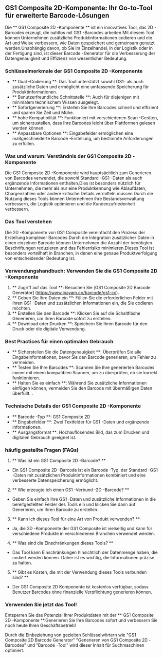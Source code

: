 ## GS1 Composite 2D-Komponente: Ihr Go-to-Tool für erweiterte Barcode-Lösungen

Die ** GS1 Composite 2D -Komponente ** ist ein innovatives Tool, das 2D -Barcodes erzeugt, die nahtlos mit GS1 -Barcodes arbeiten.Mit diesem Tool können Unternehmen zusätzliche Produktinformationen codieren und die Art und Weise verbessern, wie Daten gespeichert und gemeinsam genutzt werden.Unabhängig davon, ob Sie im Einzelhandel, in der Logistik oder in der Fertigung sind, ist dieser Barcode -Generator für die Verbesserung der Datengenauigkeit und Effizienz von wesentlicher Bedeutung.

### Schlüsselmerkmale der GS1 Composite 2D -Komponente
- ** Dual -Codierung **: Das Tool unterstützt sowohl GS1- als auch zusätzliche Daten und ermöglicht eine umfassende Speicherung für Produktinformationen.
- ** Benutzerfreundliche Schnittstelle **: Auch für diejenigen mit minimalem technischem Wissen ausgelegt.
- ** Sofortgenerierung **: Erstellen Sie Ihre Barcodes schnell und effizient und sparen Sie Zeit und Mühe.
- ** hohe Kompatibilität **: Funktioniert mit verschiedenen Scan -Geräten, um sicherzustellen, dass Ihre Barcodes leicht über Plattformen gelesen werden können.
- ** Anpassbare Optionen **: Eingabefelder ermöglichen eine maßgeschneiderte Barcode -Erstellung, um bestimmte Anforderungen zu erfüllen.

### Was und warum: Verständnis der GS1 Composite 2D -Komponente
Die GS1 Composite 2D -Komponente wird hauptsächlich zum Generieren von Barcodes verwendet, die sowohl Standard -GS1 -Daten als auch ergänzende Informationen enthalten.Dies ist besonders nützlich für Unternehmen, die mehr als nur eine Produktkennung wie Ablaufdaten, Chargenzahlen oder andere kritische Details vermitteln müssen.Durch die Nutzung dieses Tools können Unternehmen ihre Bestandsverwaltung verbessern, die Logistik optimieren und die Kundenzufriedenheit verbessern.

### Das Tool verstehen
Die 2D -Komponente von GS1 Composite vereinfacht den Prozess der Erstellung komplexer Barcodes.Durch die Integration zusätzlicher Daten in einen einzelnen Barcode können Unternehmen die Anzahl der benötigten Beschriftungen reduzieren und das Fehlerrisiko minimieren.Dieses Tool ist besonders vorteilhaft in Branchen, in denen eine genaue Produktverfolgung von entscheidender Bedeutung ist.

### Verwendungshandbuch: Verwenden Sie die GS1 Composite 2D -Komponente
1. ** Zugriff auf das Tool **: Besuchen Sie [GS1 Composite 2D Barcode Generator] (https://www.inayam.co/barcode/gs1-cc).
2. ** Geben Sie Ihre Daten ein **: Füllen Sie die erforderlichen Felder mit Ihren GS1 -Daten und zusätzlichen Informationen ein, die Sie codieren möchten.
3. ** Erstellen Sie den Barcode **: Klicken Sie auf die Schaltfläche Generieren, um Ihren Barcode sofort zu erstellen.
4. ** Download oder Drucken **: Speichern Sie Ihren Barcode für den Druck oder die digitale Verwendung.

### Best Practices für einen optimalen Gebrauch
- ** Sicherstellen Sie die Datengenauigkeit **: Überprüfen Sie alle Eingabeinformationen, bevor Sie den Barcode generieren, um Fehler zu vermeiden.
- ** Testen Sie Ihre Barcodes **: Scannen Sie Ihre generierten Barcodes immer mit einem kompatiblen Scanner, um zu überprüfen, ob sie korrekt funktionieren.
- ** Halten Sie es einfach **: Während Sie zusätzliche Informationen einfügen können, vermeiden Sie den Barcode mit übermäßigen Daten überfüllt.
.

### Technische Details der GS1 Composite 2D -Komponente
- ** Barcode -Typ **: GS1 Composite 2D
- ** Eingabefelder **: Zwei Textfelder für GS1 -Daten und ergänzende Informationen.
- ** Ausgangsformat **: Hochauflösendes Bild, das zum Drucken und digitalen Gebrauch geeignet ist.

### häufig gestellte Fragen (FAQs)

1. ** Was ist ein GS1 Composite 2D -Barcode? **
- Ein GS1 Composite 2D -Barcode ist ein Barcode -Typ, der Standard -GS1 -Daten mit zusätzlichen Produktinformationen kombiniert und eine verbesserte Datenspeicherung ermöglicht.

2. ** Wie erzeugte ich einen GS1 -Verbund -2D -Barcode? **
- Geben Sie einfach Ihre GS1 -Daten und zusätzliche Informationen in die bereitgestellten Felder des Tools ein und klicken Sie dann auf Generieren, um Ihren Barcode zu erstellen.

3. ** Kann ich dieses Tool für eine Art von Produkt verwenden? **
- Ja, die 2D -Komponente der GS1 Composite ist vielseitig und kann für verschiedene Produkte in verschiedenen Branchen verwendet werden.

4. ** Was sind die Einschränkungen dieses Tools? **
- Das Tool kann Einschränkungen hinsichtlich der Datenmenge haben, die codiert werden können. Daher ist es wichtig, die Informationen präzise zu halten.

5. ** Gibt es Kosten, die mit der Verwendung dieses Tools verbunden sind? **
- Der GS1 Composite 2D Komponente ist kostenlos verfügbar, sodass Benutzer Barcodes ohne finanzielle Verpflichtung generieren können.

### Verwenden Sie jetzt das Tool!
Entsperren Sie das Potenzial Ihrer Produktdaten mit der ** GS1 Composite 2D -Komponente **.Generieren Sie Ihre Barcodes sofort und verbessern Sie noch heute Ihren Geschäftsbetrieb!

Durch die Einbeziehung von gezielten Schlüsselwörtern wie "GS1 Composite 2D Barcode Generator" "Generieren von GS1 Composite 2D -Barcodes" und "Barcode -Tool" wird dieser Inhalt für Suchmaschinen optimiert.